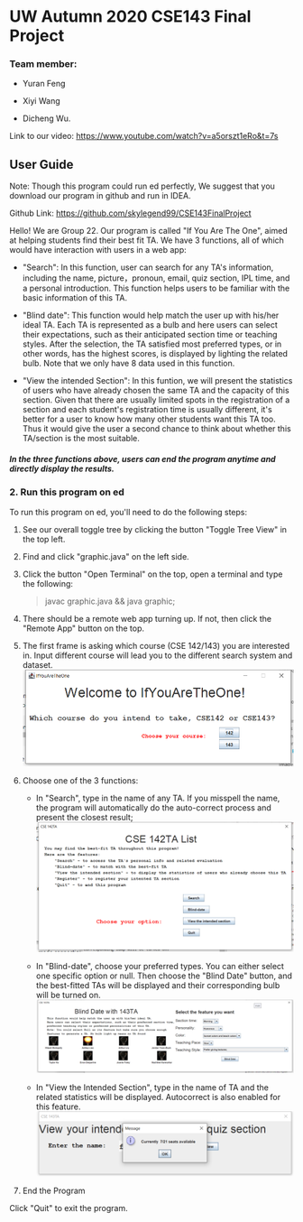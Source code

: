 # UW Autumn 2020 CSE143 Final Project 

### Team member: 
- Yuran Feng
				
- Xiyi Wang
             
- Dicheng Wu.

Link to our video: https://www.youtube.com/watch?v=a5orszt1eRo&t=7s

## User Guide


Note: Though this program could run ed perfectly, We suggest that you download our program in github and run in IDEA. 

Github Link: https://github.com/skylegend99/CSE143FinalProject

Hello! We are Group 22.
Our program is called "If You Are The One", aimed at helping students find their best fit TA. 
We have 3 functions, all of which would have interaction with users in a web app:

- "Search": In this function, user can search for any TA's information, including the name, picture，pronoun, email, quiz section, IPL time, and a personal introduction. This function helps users to be familiar with the basic information of this TA.

- "Blind date": This function would help match the user up with his/her ideal TA. Each TA is represented as a bulb and here users can select their expectations, such as their anticipated section time or teaching styles. After the selection, the TA satisfied most preferred types, or in other words, has the highest scores, is displayed by lighting the related bulb. Note that we only have 8 data used in this function. 

- "View the intended Section": In this funtion, we will present the statistics of users who have already chosen the same TA and the capacity of this section. Given that there are usually limited spots in the registration of a section and each student's registration time is usually different, it's better for a user to know how many other students want this TA too. Thus it would give the user a second chance to think about whether this TA/section is the most suitable.

##### In the three functions above, users can end the program anytime and directly display the results.
								

### 2. Run this program on ed

To run this program on ed, you'll need to do the following steps:

1.  See our overall toggle tree by clicking the button "Toggle Tree View" in the top left.

2.  Find and click "graphic.java" on the left side.

3.  Click the button "Open Terminal" on the top, open a terminal and type the following:
	> javac graphic.java && java graphic;

4.  There should be a remote web app turning up. If not, then click the "Remote App" button on the top.

5.  The first frame is asking which course (CSE 142/143) you are interested in. Input different course will lead you to the different search system and dataset.
![graphic](/src/datasets/main.png "main")
	

6.  Choose one of the 3 functions:
	* In "Search", type in the name of any TA. 
If you misspell the name, the program will automatically do the auto-correct process and present the closest result; 
![graphic](/src/datasets/option.png "main")

	* In "Blind-date", choose your preferred types. You can either select one specific option or null. 
Then choose the "Blind Date" button, and the best-fitted TAs will be displayed and their corresponding bulb will be turned on.
![graphic](/src/datasets/blindDate.png "main")

	* In "View the Intended Section", type in the name of TA and the related statistics will be displayed. Autocorrect is also 
enabled for this feature.
![graphic](/src/datasets/viewTA.png "main")

7. End the Program

Click "Quit" to exit the program.  











